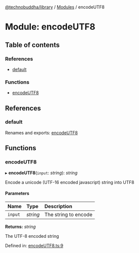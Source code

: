 [@technobuddha/library](../../README.md) / [Modules](../Modules.md) / encodeUTF8

# Module: encodeUTF8

## Table of contents

### References

- [default](encodeutf8.md#default)

### Functions

- [encodeUTF8](encodeutf8.md#encodeutf8)

## References

### default

Renames and exports: [encodeUTF8](encodeutf8.md#encodeutf8)

## Functions

### encodeUTF8

▸ **encodeUTF8**(`input`: *string*): *string*

Encode a unicode (UTF-16 encoded javascript) string into UTF8

#### Parameters

| Name | Type | Description |
| :------ | :------ | :------ |
| `input` | *string* | The string to encode |

**Returns:** *string*

The UTF-8 encoded string

Defined in: [encodeUTF8.ts:9](../../src/encodeUTF8.ts#L9)
